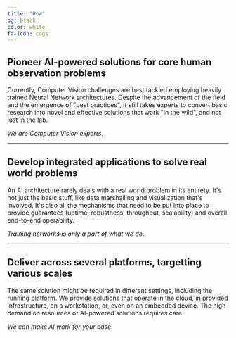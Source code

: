 ```yaml
---
title: "How"
bg: black
color: white
fa-icon: cogs
---
```


## Pioneer **AI-powered solutions** for core **human observation** problems

Currently, Computer Vision challenges are best tackled employing heavily trained Neural Network architectures. Despite the advancement of the field and the emergence of "best practices", it still takes experts to convert basic research into novel and effective solutions that work "in the wild", and not just in the lab.

_We are Computer Vision experts_.

---

## Develop **integrated applications** to solve **real world problems**

An AI architecture rarely deals with a real world problem in its entirety. It's not just the basic stuff, like data marshalling and visualization that's involved. It's also all the mechanisms that need to be put into place to provide guarantees (uptime, robustness, throughput, scalability) and overall end-to-end operability.

_Training networks is only a part of what we do_.

---

## Deliver across **several platforms**, targetting **various scales**

The same solution might be required in different settings, including the running platform. We provide solutions that operate in the cloud, in provided infrastructure, on a workstation, or, even on an embedded device. The high demand on resources of AI-powered solutions requires care.

_We can make AI work for your case_.